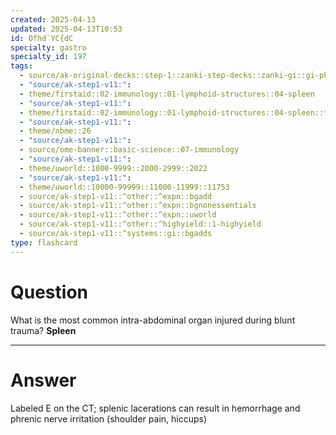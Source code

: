 ```yaml
---
created: 2025-04-13
updated: 2025-04-13T10:53
id: Ofhd`YC{dC
specialty: gastro
specialty_id: 197
tags:
  - source/ak-original-decks::step-1::zanki-step-decks::zanki-gi::gi-physiology-+-embryo,-anatomy
  - "source/ak-step1-v11:": 
  - theme/firstaid::02-immunology::01-lymphoid-structures::04-spleen
  - "source/ak-step1-v11:": 
  - theme/firstaid::02-immunology::01-lymphoid-structures::04-spleen::*basics
  - "source/ak-step1-v11:": 
  - theme/nbme::26
  - "source/ak-step1-v11:": 
  - source/ome-banner::basic-science::07-immunology
  - "source/ak-step1-v11:": 
  - theme/uworld::1000-9999::2000-2999::2022
  - "source/ak-step1-v11:": 
  - theme/uworld::10000-99999::11000-11999::11753
  - source/ak-step1-v11::^other::^expn::bgadd
  - source/ak-step1-v11::^other::^expn::bgnonessentials
  - source/ak-step1-v11::^other::^expn::uworld
  - source/ak-step1-v11::^other::^highyield::1-highyield
  - source/ak-step1-v11::^systems::gi::bgadds
type: flashcard
---
```


# Question
What is the most common intra-abdominal organ injured during blunt trauma?   **Spleen**

---

# Answer
Labeled E on the CT; splenic lacerations can result in hemorrhage and phrenic nerve irritation (shoulder pain, hiccups)